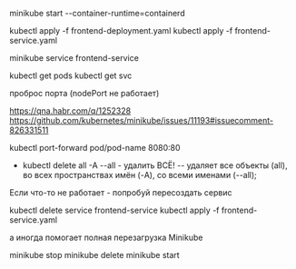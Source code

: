 minikube start --container-runtime=containerd

kubectl apply -f frontend-deployment.yaml
kubectl apply -f frontend-service.yaml

minikube service frontend-service

kubectl get pods
kubectl get svc

проброс порта (nodePort не работает)

https://qna.habr.com/q/1252328
https://github.com/kubernetes/minikube/issues/11193#issuecomment-826331511

kubectl port-forward pod/pod-name 8080:80

- kubectl delete all -A --all - удалить ВСЁ! -- удаляет все объекты (all), во всех пространствах имён (-A), со всеми именами (--all);


Если что-то не работает - попробуй пересоздать сервис

kubectl delete service frontend-service
kubectl apply -f frontend-service.yaml

а иногда помогает полная перезагрузка Minikube

minikube stop
minikube delete
minikube start